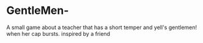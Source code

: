 # GentleMen-
A small game about a teacher that has a short temper and yell's gentlemen! when her cap bursts. inspired by a friend
